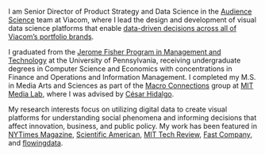 I am Senior Director of Product Strategy and Data Science in the [Audience Science](https://science.viacom.com) team at Viacom, where I lead the design and development of visual data science platforms that enable [data-driven decisions across all of Viacom’s portfolio brands](https://www.hbs.edu/faculty/Pages/item.aspx?num=53776).

I graduated from the [Jerome Fisher Program in Management and Technology](http://www.upenn.edu/fisher/) at the University of Pennsylvania, receiving undergraduate degrees in Computer Science and Economics with concentrations in Finance and Operations and Information Management. I completed my M.S. in Media Arts and Sciences as part of the [Macro Connections](http://macroconnections.media.mit.edu/) group at [MIT Media Lab](http://media.mit.edu/), where I was advised by [César Hidalgo](http://www.chidalgo.com/).

My research interests focus on utilizing digital data to create visual platforms for understanding social phenomena and informing decisions that affect innovation, business, and public policy. My work has been featured in [NYTimes Magazine](http://www.nytimes.com/2014/03/16/magazine/whos-more-famous-than-jesus.html?ref=magazine&_r=1), [Scientific American](http://www.scientificamerican.com/article/the-data-visualization-revolution/), [MIT Tech Review](http://www.technologyreview.com/view/525461/the-last-20-inches-datas-treacherous-journey-from-the-screen-to-the-mind/), [Fast Company](http://www.fastcodesign.com/3027817/mit-media-lab-maps-historys-biggest-celebrities), and [flowingdata](http://flowingdata.com/2014/03/19/an-exploration-of-cultural-production/).
